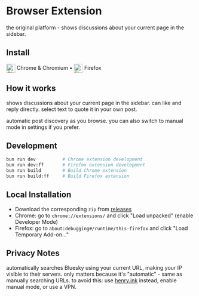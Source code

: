 # Browser Extension

the original platform - shows discussions about your current page in the sidebar.

## Install

[<img src="https://raw.githubusercontent.com/alrra/browser-logos/90fdf03c/src/chrome/chrome.svg" width="24" alt="Chrome" valign="middle">][link-chrome] Chrome & Chromium • [<img src="https://raw.githubusercontent.com/alrra/browser-logos/90fdf03c/src/firefox/firefox.svg" width="24" alt="Firefox" valign="middle">][link-firefox] Firefox

[link-chrome]: https://chromewebstore.google.com/detail/bluesky-sidebar/lbbbgodnfjcndohnhdjkomcckekjpjni 'Version published on Chrome Web Store'
[link-firefox]: https://addons.mozilla.org/en-US/firefox/addon/bluesky-sidebar/ 'Version published on Mozilla Add-ons'

## How it works

shows discussions about your current page in the sidebar. can like and reply directly. select text to quote it in your own post.

automatic post discovery as you browse. you can also switch to manual mode in settings if you prefer.

## Development

```sh
bun run dev          # Chrome extension development
bun run dev:ff       # Firefox extension development
bun run build        # Build Chrome extension
bun run build:ff     # Build Firefox extension
```

## Local Installation

- Download the corresponding `zip` from [releases](https://github.com/hzoo/extension-annotation-sidebar/releases)
- Chrome: go to `chrome://extensions/` and click "Load unpacked" (enable Developer Mode)
- Firefox: go to `about:debugging#/runtime/this-firefox` and click "Load Temporary Add-on…"

## Privacy Notes

automatically searches Bluesky using your current URL, making your IP visible to their servers. only matters because it's "automatic" - same as manually searching URLs. to avoid this: use [henry.ink](https://henry.ink) instead, enable manual mode, or use a VPN.